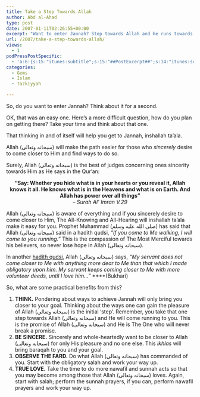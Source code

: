 ```yaml
---
title: Take a Step Towards Allah
author: Abd al-Ahad
type: post
date: 2007-01-11T02:26:55+00:00
excerpt: "Want to enter Jannah? Step towards Allah and he runs towards you. Think about Jannah, be sincere, observe the fard, and earn Allah's love."
url: /2007/take-a-step-towards-allah/
views:
  - 1
podPressPostSpecific:
  - 'a:6:{s:15:"itunes:subtitle";s:15:"##PostExcerpt##";s:14:"itunes:summary";s:15:"##PostExcerpt##";s:15:"itunes:keywords";s:17:"##WordPressCats##";s:13:"itunes:author";s:10:"##Global##";s:15:"itunes:explicit";s:2:"No";s:12:"itunes:block";s:2:"No";}'
categories:
  - Gems
  - Islam
  - Tazkiyyah

---
```

So, do you want to enter Jannah? Think about it for a second.

OK, that was an easy one. Here&#8217;s a more difficult question, how do you plan on getting there? Take your time and think about that one.

That thinking in and of itself will help you get to Jannah, inshallah ta&#8217;ala.

Allah (سبحانه وتعالى) will make the path easier for those who _sincerely_ desire to come closer to Him and find ways to do so.

Surely, Allah (سبحانه وتعالى) is the best of judges concerning ones sincerity towards Him as He says in the Qur&#8217;an:

<p align="center">
  <strong>&#8220;Say: Whether you hide what is in your hearts or you reveal it, Allah knows it all. He knows what is in the Heavens and what is on Earth. And Allah has power over all things&#8221;<br /> </strong><em>&#8211; Surah Al&#8217; Imran V.29</em>
</p>

Allah (سبحانه وتعالى) is aware of everything and if you sincerely desire to come closer to Him, The All-Knowing and All-Hearing will inshallah ta&#8217;ala make it easy for you. Prophet Muhammad (صلي الله عليه وسلم) has said that Allah (سبحانه وتعالى) said in a hadith qudsi, _“If you come to Me walking, I will come to you running.”_ This is the compassion of The Most Merciful towards his believers, so never lose hope in Allah (سبحانه وتعالى).

In another [hadith qudsi][1], Allah (سبحانه وتعالى) says, _&#8220;My servant does not come closer to Me with anything more dear to Me than that which I made obligatory upon him. My servant keeps coming closer to Me with more volunteer deeds, until I love him&#8230;&#8221;_ ****(Bukhari)

So, what are some practical benefits from this?

  1. **THINK.** Pondering about ways to achieve Jannah will only bring you closer to your goal. Thinking about the ways one can gain the pleasure of Allah (سبحانه وتعالى) is the initial &#8216;step&#8217;. Remember, you take that one step towards Allah (سبحانه وتعالى) and He will come running to you. This is the promise of Allah (سبحانه وتعالى) and He is The One who will never break a promise.
  2. **BE SINCERE.** Sincerely and whole-heartedly want to be closer to Allah (سبحانه وتعالى) for only His pleasure and no one else. This _ikhlas_ will bring baraqah to you and your goal.
  3. **OBSERVE THE FARD.** Do what Allah (سبحانه وتعالى) has commanded of you. Start with the obligatory salah and work your way up.
  4. **TRUE LOVE.** Take the time to do more nawafil and sunnah acts so that you may become among those that Allah (سبحانه وتعالى) loves. Again, start with salah; perform the sunnah prayers, if you can, perform nawafil prayers and work your way up.

 [1]: /what-is-a-hadith